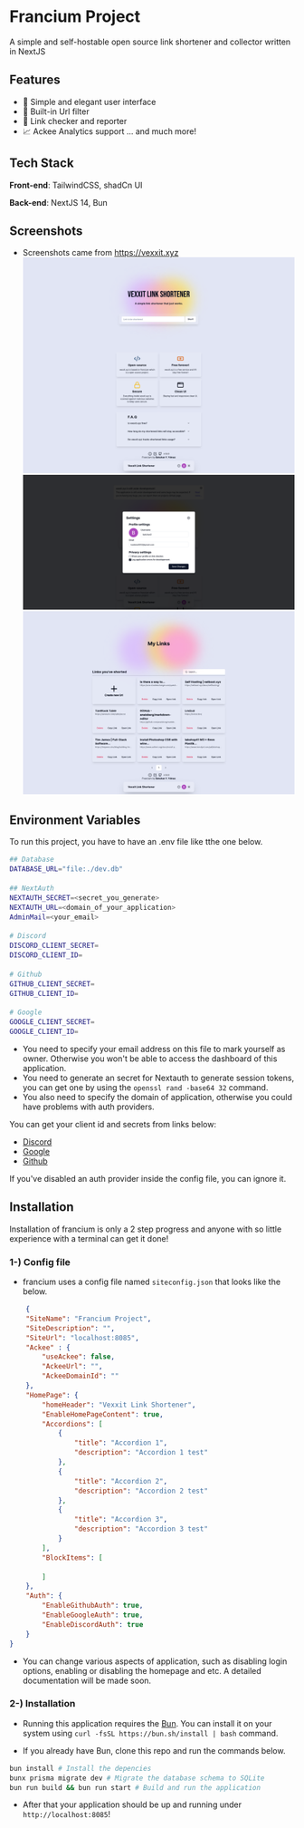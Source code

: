 
# Francium Project

A simple and self-hostable open source link shortener and collector written in NextJS

## Features
- 📱 Simple and elegant user interface
- 🪬 Built-in Url filter
- 🔎 Link checker and reporter
- 📈 Ackee Analytics support
... and much more!
## Tech Stack

**Front-end**: TailwindCSS, shadCn UI

**Back-end**: NextJS 14, Bun

## Screenshots
- Screenshots came from https://vexxit.xyz
![Homepage](https://github.com/B4tuhanY1lmaz/francium/blob/main/images/screencapture-vexxit-xyz-2024-09-28-19_22_07.png?raw=true)
![User settings](https://github.com/B4tuhanY1lmaz/francium/blob/main/images/screencapture-vexxit-xyz-2024-09-28-19_22_47.png?raw=true)
![User shorted links](https://github.com/B4tuhanY1lmaz/francium/blob/main/images/screencapture-vexxit-xyz-mylinks-2024-09-28-19_22_26.png?raw=true)

## Environment Variables

To run this project, you have to have an .env file like tthe one below.
```bash
## Database
DATABASE_URL="file:./dev.db"  

## NextAuth  
NEXTAUTH_SECRET=<secret_you_generate>
NEXTAUTH_URL=<domain_of_your_application>
AdminMail=<your_email>

# Discord  
DISCORD_CLIENT_SECRET=
DISCORD_CLIENT_ID=

# Github  
GITHUB_CLIENT_SECRET=  
GITHUB_CLIENT_ID=

# Google  
GOOGLE_CLIENT_SECRET=
GOOGLE_CLIENT_ID=
```
- You need to specify your email address on this file to mark yourself as owner. Otherwise you won't be able to access the dashboard of this application.
- You need to generate an secret for Nextauth to generate session tokens, you can get one by using the `openssl rand -base64 32` command.
- You also need to specify the domain of application, otherwise you could have problems with auth providers.

You can get your client id and secrets from links below:
- [Discord](https://discord.com/developers/applications)
- [Google](https://console.developers.google.com/apis/credentials)
- [Github](https://github.com/settings/apps)

If you've disabled an auth provider inside the config file, you can ignore it.
## Installation

Installation of francium is only a 2 step progress and anyone with so little experience with a terminal can get it done!

### 1-) Config file
- francium uses a config file named `siteconfig.json` that looks like the below.
```json
    {
    "SiteName": "Francium Project",
    "SiteDescription": "",
    "SiteUrl": "localhost:8085",
    "Ackee" : {
        "useAckee": false,
        "AckeeUrl": "",
        "AckeeDomainId": ""
    },
    "HomePage": {
        "homeHeader": "Vexxit Link Shortener",
        "EnableHomePageContent": true,
        "Accordions": [
            {
                "title": "Accordion 1",
                "description": "Accordion 1 test"
            },
            {
                "title": "Accordion 2",
                "description": "Accordion 2 test"
            },
            {
                "title": "Accordion 3",
                "description": "Accordion 3 test"
            }
        ],
        "BlockItems": [

        ]
    },
    "Auth": {
        "EnableGithubAuth": true,
        "EnableGoogleAuth": true,
        "EnableDiscordAuth": true
    }
}
```
- You can change various aspects of application, such as disabling login options, enabling or disabling the homepage and etc. A detailed documentation will be made soon.

### 2-) Installation
- Running this application requires the [Bun](https://bun.sh). You can install it on your system using `curl -fsSL https://bun.sh/install | bash` command.

- If you already have Bun, clone this repo and run the commands below.
```bash
bun install # Install the depencies
bunx prisma migrate dev # Migrate the database schema to SQLite
bun run build && bun run start # Build and run the application
```
- After that your application should be up and running under `http://localhost:8085`!
